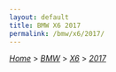 ```yaml
---
layout: default
title: BMW X6 2017
permalink: /bmw/x6/2017/
---
```

[*Home*](/) > [*BMW*](/bmw/) > [*X6*](/bmw/x6/) > [*2017*](/bmw/x6/2017/)
